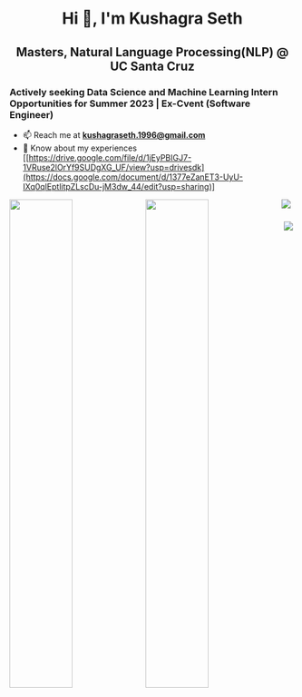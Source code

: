 <h1 align="center">Hi 👋, I'm Kushagra Seth</h1>
<h2 align="center">Masters, Natural Language Processing(NLP) @ UC Santa Cruz</h2>
<h3>Actively seeking Data Science and Machine Learning Intern Opportunities for Summer 2023 | Ex-Cvent (Software Engineer)</h3>

- 📫 Reach me at **kushagraseth.1996@gmail.com**
- 📄 Know about my experiences [[https://drive.google.com/file/d/1jEyPBIGJ7-1VRuse2lOrYf9SUDgXG_UF/view?usp=drivesdk](https://docs.google.com/document/d/1377eZanET3-UyU-IXq0qlEptlitpZLscDu-jM3dw_44/edit?usp=sharing)]

<img align="left" width="47%" src="https://github-readme-stats.vercel.app/api?username=Kdotseth7&show_icons=true&theme=radical" />

<img src="https://github-readme-stats.vercel.app/api/wakatime?username=k_seth" />

<img align="left" width="47%" src="https://github-readme-stats.vercel.app/api/top-langs/?username=Kdotseth7" />

<h3 align="center" &#127911; **Currently Listening on Spotify**</h3>
<img align="center" src="https://spotify-github-profile.vercel.app/api/view?uid=1273458533&cover_image=true&theme=default&show_offline=false&background_color=121212" />

